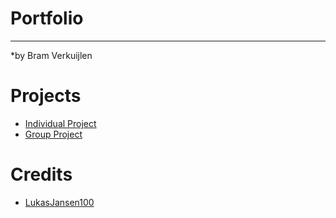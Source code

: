 # Portfolio
***

*by Bram Verkuijlen

# Projects
- [Individual Project](https://github.com/Phantom-works/GameAdviser)
- [Group Project](https://github.com/Null-Not-Found)

# Credits
- [LukasJansen100](https://github.com/LukasJansen100/Portfolio-S3)
